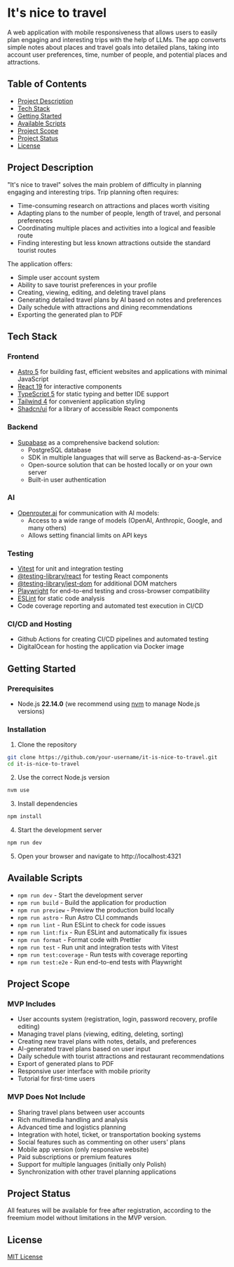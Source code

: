 # It's nice to travel

A web application with mobile responsiveness that allows users to easily plan engaging and interesting trips with the help of LLMs. The app converts simple notes about places and travel goals into detailed plans, taking into account user preferences, time, number of people, and potential places and attractions.

## Table of Contents

- [Project Description](#project-description)
- [Tech Stack](#tech-stack)
- [Getting Started](#getting-started)
- [Available Scripts](#available-scripts)
- [Project Scope](#project-scope)
- [Project Status](#project-status)
- [License](#license)

## Project Description

"It's nice to travel" solves the main problem of difficulty in planning engaging and interesting trips. Trip planning often requires:

- Time-consuming research on attractions and places worth visiting
- Adapting plans to the number of people, length of travel, and personal preferences
- Coordinating multiple places and activities into a logical and feasible route
- Finding interesting but less known attractions outside the standard tourist routes

The application offers:

- Simple user account system
- Ability to save tourist preferences in your profile
- Creating, viewing, editing, and deleting travel plans
- Generating detailed travel plans by AI based on notes and preferences
- Daily schedule with attractions and dining recommendations
- Exporting the generated plan to PDF

## Tech Stack

### Frontend

- [Astro 5](https://astro.build/) for building fast, efficient websites and applications with minimal JavaScript
- [React 19](https://react.dev/) for interactive components
- [TypeScript 5](https://www.typescriptlang.org/) for static typing and better IDE support
- [Tailwind 4](https://tailwindcss.com/) for convenient application styling
- [Shadcn/ui](https://ui.shadcn.com/) for a library of accessible React components

### Backend

- [Supabase](https://supabase.io/) as a comprehensive backend solution:
  - PostgreSQL database
  - SDK in multiple languages that will serve as Backend-as-a-Service
  - Open-source solution that can be hosted locally or on your own server
  - Built-in user authentication

### AI

- [Openrouter.ai](https://openrouter.ai/) for communication with AI models:
  - Access to a wide range of models (OpenAI, Anthropic, Google, and many others)
  - Allows setting financial limits on API keys

### Testing

- [Vitest](https://vitest.dev/) for unit and integration testing
- [@testing-library/react](https://testing-library.com/docs/react-testing-library/intro/) for testing React components
- [@testing-library/jest-dom](https://testing-library.com/docs/ecosystem-jest-dom/) for additional DOM matchers
- [Playwright](https://playwright.dev/) for end-to-end testing and cross-browser compatibility
- [ESLint](https://eslint.org/) for static code analysis
- Code coverage reporting and automated test execution in CI/CD

### CI/CD and Hosting

- Github Actions for creating CI/CD pipelines and automated testing
- DigitalOcean for hosting the application via Docker image

## Getting Started

### Prerequisites

- Node.js **22.14.0** (we recommend using [nvm](https://github.com/nvm-sh/nvm) to manage Node.js versions)

### Installation

1. Clone the repository

```bash
git clone https://github.com/your-username/it-is-nice-to-travel.git
cd it-is-nice-to-travel
```

2. Use the correct Node.js version

```bash
nvm use
```

3. Install dependencies

```bash
npm install
```

4. Start the development server

```bash
npm run dev
```

5. Open your browser and navigate to http://localhost:4321

## Available Scripts

- `npm run dev` - Start the development server
- `npm run build` - Build the application for production
- `npm run preview` - Preview the production build locally
- `npm run astro` - Run Astro CLI commands
- `npm run lint` - Run ESLint to check for code issues
- `npm run lint:fix` - Run ESLint and automatically fix issues
- `npm run format` - Format code with Prettier
- `npm run test` - Run unit and integration tests with Vitest
- `npm run test:coverage` - Run tests with coverage reporting
- `npm run test:e2e` - Run end-to-end tests with Playwright

## Project Scope

### MVP Includes

- User accounts system (registration, login, password recovery, profile editing)
- Managing travel plans (viewing, editing, deleting, sorting)
- Creating new travel plans with notes, details, and preferences
- AI-generated travel plans based on user input
- Daily schedule with tourist attractions and restaurant recommendations
- Export of generated plans to PDF
- Responsive user interface with mobile priority
- Tutorial for first-time users

### MVP Does Not Include

- Sharing travel plans between user accounts
- Rich multimedia handling and analysis
- Advanced time and logistics planning
- Integration with hotel, ticket, or transportation booking systems
- Social features such as commenting on other users' plans
- Mobile app version (only responsive website)
- Paid subscriptions or premium features
- Support for multiple languages (initially only Polish)
- Synchronization with other travel planning applications

## Project Status

All features will be available for free after registration, according to the freemium model without limitations in the MVP version.

## License

[MIT License](LICENSE)
